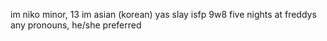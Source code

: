 im niko
minor, 13
im asian (korean)
yas slay
isfp 9w8
five nights at freddys
any pronouns, he/she preferred 

